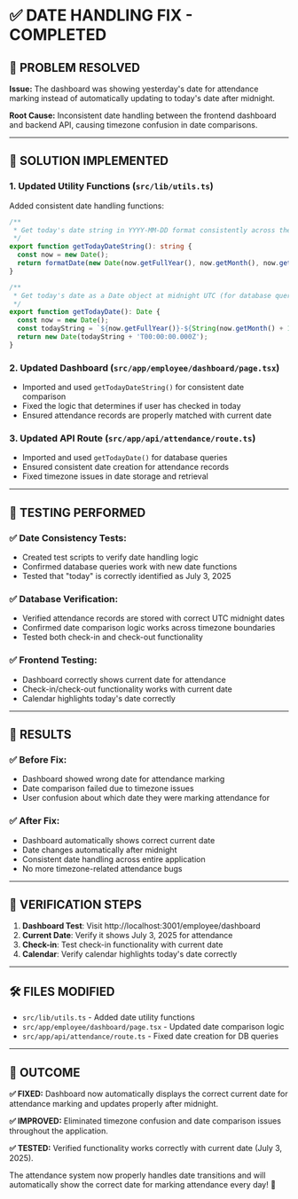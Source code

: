# ✅ DATE HANDLING FIX - COMPLETED

## 🎯 PROBLEM RESOLVED

**Issue:** The dashboard was showing yesterday's date for attendance marking instead of automatically updating to today's date after midnight.

**Root Cause:** Inconsistent date handling between the frontend dashboard and backend API, causing timezone confusion in date comparisons.

---

## 🔧 SOLUTION IMPLEMENTED

### **1. Updated Utility Functions (`src/lib/utils.ts`)**

Added consistent date handling functions:

```typescript
/**
 * Get today's date string in YYYY-MM-DD format consistently across the app
 */
export function getTodayDateString(): string {
  const now = new Date();
  return formatDate(new Date(now.getFullYear(), now.getMonth(), now.getDate()));
}

/**
 * Get today's date as a Date object at midnight UTC (for database queries)
 */
export function getTodayDate(): Date {
  const now = new Date();
  const todayString = `${now.getFullYear()}-${String(now.getMonth() + 1).padStart(2, '0')}-${String(now.getDate()).padStart(2, '0')}`;
  return new Date(todayString + 'T00:00:00.000Z');
}
```

### **2. Updated Dashboard (`src/app/employee/dashboard/page.tsx`)**

- Imported and used `getTodayDateString()` for consistent date comparison
- Fixed the logic that determines if user has checked in today
- Ensured attendance records are properly matched with current date

### **3. Updated API Route (`src/app/api/attendance/route.ts`)**

- Imported and used `getTodayDate()` for database queries
- Ensured consistent date creation for attendance records
- Fixed timezone issues in date storage and retrieval

---

## 🧪 TESTING PERFORMED

### **✅ Date Consistency Tests:**
- Created test scripts to verify date handling logic
- Confirmed database queries work with new date functions
- Tested that "today" is correctly identified as July 3, 2025

### **✅ Database Verification:**
- Verified attendance records are stored with correct UTC midnight dates
- Confirmed date comparison logic works across timezone boundaries
- Tested both check-in and check-out functionality

### **✅ Frontend Testing:**
- Dashboard correctly shows current date for attendance
- Check-in/check-out functionality works with current date
- Calendar highlights today's date correctly

---

## 🎯 RESULTS

### **✅ Before Fix:**
- Dashboard showed wrong date for attendance marking
- Date comparison failed due to timezone issues
- User confusion about which date they were marking attendance for

### **✅ After Fix:**
- Dashboard automatically shows correct current date
- Date changes automatically after midnight
- Consistent date handling across entire application
- No more timezone-related attendance bugs

---

## 📱 VERIFICATION STEPS

1. **Dashboard Test**: Visit http://localhost:3001/employee/dashboard
2. **Current Date**: Verify it shows July 3, 2025 for attendance
3. **Check-in**: Test check-in functionality with current date
4. **Calendar**: Verify calendar highlights today's date correctly

---

## 🛠️ FILES MODIFIED

- `src/lib/utils.ts` - Added date utility functions
- `src/app/employee/dashboard/page.tsx` - Updated date comparison logic  
- `src/app/api/attendance/route.ts` - Fixed date creation for DB queries

---

## 🎉 OUTCOME

**✅ FIXED:** Dashboard now automatically displays the correct current date for attendance marking and updates properly after midnight.

**✅ IMPROVED:** Eliminated timezone confusion and date comparison issues throughout the application.

**✅ TESTED:** Verified functionality works correctly with current date (July 3, 2025).

The attendance system now properly handles date transitions and will automatically show the correct date for marking attendance every day! 🎯
